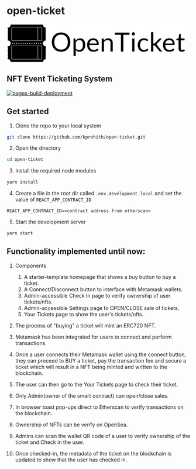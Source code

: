 # open-ticket
![](./src/images/logo.png)

## NFT Event Ticketing System

[![pages-build-deployment](https://github.com/kprohith/open-ticket/actions/workflows/pages/pages-build-deployment/badge.svg)](https://github.com/kprohith/open-ticket/actions/workflows/pages/pages-build-deployment)

## Get started

1. Clone the repo to your local system

```bash
git clone https://github.com/kprohith/open-ticket.git
```

2. Open the directory

```bash
cd open-ticket
```

3. Install the required node modules

```bash
yarn install
```

4. Create a file in the root dir called `.env.development.local` and set the value of `REACT_APP_CONTRACT_ID`

```
REACT_APP_CONTRACT_ID=<contract address from etherscan>
```

5. Start the development server

```bash
yarn start
```
## Functionality implemented until now:

1. Components
    1. A starter-template homepage that shows a buy button to buy a ticket.
    2. A Connect/Disconnect button to interface with Metamask wallets.
    3. Admin-accessible Check In page to verify ownership of user tickets/nfts.
    4. Admin-accessible Settings page to OPEN/CLOSE sale of tickets.
    5. Your Tickets page to show the user's tickets/nfts.

2. The process of "buying" a ticket will mint an ERC720 NFT.
3. Metamask has been integrated for users to connect and perform transactions.
4. Once a user connects their Metamask wallet using the connect button, they can proceed to BUY a ticket, pay the transaction fee and secure a ticket which will result in a NFT being minted and written to the blockchain.
5. The user can then go to the Your Tickets page to check their ticket.
6. Only Admin(owner of the smart contract) can open/close sales.
7. In browser toast pop-ups direct to Etherscan to verify transactions on the blockchain.
8. Ownership of NFTs can be verify on OpenSea.
9. Admins can scan the wallet QR code of a user to verify ownership of the ticket and Check in the user.
10. Once checked-in, the metadata of the ticket on the blockchain is updated to show that the user has checked in.
